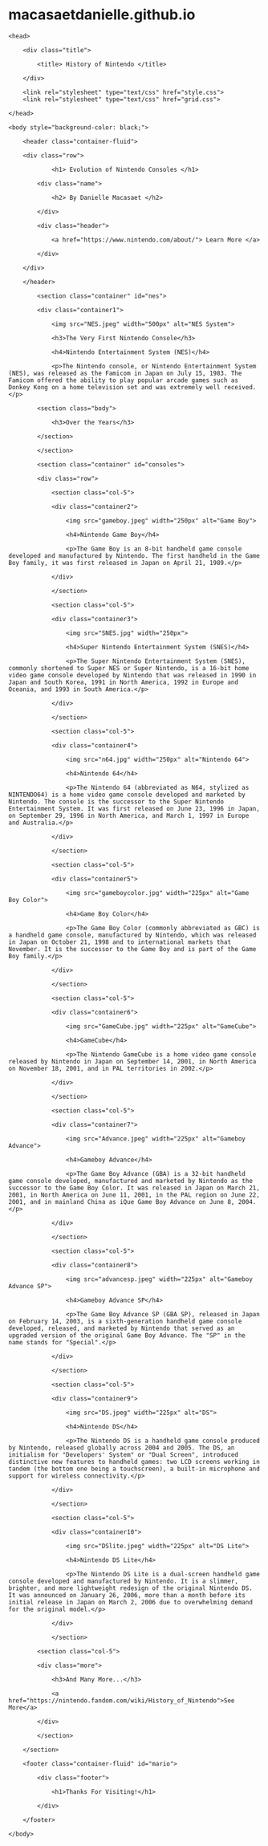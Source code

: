 # macasaetdanielle.github.io
<!DOCTYPE html>
<html lang="en"> 

	<head>

		<div class="title">

			<title> History of Nintendo </title>

		</div>
 
		<link rel="stylesheet" type="text/css" href="style.css">
		<link rel="stylesheet" type="text/css" href="grid.css">

	</head>

	<body style="background-color: black;">

		<header class="container-fluid">

		<div class="row">

				<h1> Evolution of Nintendo Consoles </h1>

			<div class="name">

				<h2> By Danielle Macasaet </h2>
			
			</div>

			<div class="header">

				<a href="https://www.nintendo.com/about/"> Learn More </a>

			</div>
		
		</div>
		
		</header>

			<section class="container" id="nes">

			<div class="container1">

				<img src="NES.jpeg" width="500px" alt="NES System">

				<h3>The Very First Nintendo Console</h3>

				<h4>Nintendo Entertainment System (NES)</h4>

				<p>The Nintendo console, or Nintendo Entertainment System (NES), was released as the Famicom in Japan on July 15, 1983. The Famicom offered the ability to play popular arcade games such as Donkey Kong on a home television set and was extremely well received.</p>

			<section class="body">

				<h3>Over the Years</h3>

			</section>

			</section>

			<section class="container" id="consoles">

			<div class="row">

				<section class="col-5">

				<div class="container2">
					
					<img src="gameboy.jpeg" width="250px" alt="Game Boy">

					<h4>Nintendo Game Boy</h4>
					
					<p>The Game Boy is an 8-bit handheld game console developed and manufactured by Nintendo. The first handheld in the Game Boy family, it was first released in Japan on April 21, 1989.</p>
				
				</div>
				
				</section>

				<section class="col-5">

				<div class="container3">

					<img src="SNES.jpg" width="250px">

					<h4>Super Nintendo Entertainment System (SNES)</h4>
					
					<p>The Super Nintendo Entertainment System (SNES), commonly shortened to Super NES or Super Nintendo, is a 16-bit home video game console developed by Nintendo that was released in 1990 in Japan and South Korea, 1991 in North America, 1992 in Europe and Oceania, and 1993 in South America.</p>

				</div>
				
				</section>

				<section class="col-5">

				<div class="container4">

					<img src="n64.jpg" width="250px" alt="Nintendo 64">

					<h4>Nintendo 64</h4>

					<p>The Nintendo 64 (abbreviated as N64, stylized as NINTENDO64) is a home video game console developed and marketed by Nintendo. The console is the successor to the Super Nintendo Entertainment System. It was first released on June 23, 1996 in Japan, on September 29, 1996 in North America, and March 1, 1997 in Europe and Australia.</p>

				</div>

				</section>

				<section class="col-5">

				<div class="container5">

					<img src="gameboycolor.jpg" width="225px" alt="Game Boy Color">

					<h4>Game Boy Color</h4>

					<p>The Game Boy Color (commonly abbreviated as GBC) is a handheld game console, manufactured by Nintendo, which was released in Japan on October 21, 1998 and to international markets that November. It is the successor to the Game Boy and is part of the Game Boy family.</p>

				</div>

				</section>

				<section class="col-5">

				<div class="container6">

					<img src="GameCube.jpg" width="225px" alt="GameCube">

					<h4>GameCube</h4>

					<p>The Nintendo GameCube is a home video game console released by Nintendo in Japan on September 14, 2001, in North America on November 18, 2001, and in PAL territories in 2002.</p>

				</div>

				</section>

				<section class="col-5">

				<div class="container7">

					<img src="Advance.jpeg" width="225px" alt="Gameboy Advance">

					<h4>Gameboy Advance</h4>

					<p>The Game Boy Advance (GBA) is a 32-bit handheld game console developed, manufactured and marketed by Nintendo as the successor to the Game Boy Color. It was released in Japan on March 21, 2001, in North America on June 11, 2001, in the PAL region on June 22, 2001, and in mainland China as iQue Game Boy Advance on June 8, 2004.</p>

				</div>

				</section>

				<section class="col-5">

				<div class="container8">

					<img src="advancesp.jpeg" width="225px" alt="Gameboy Advance SP">

					<h4>Gameboy Advance SP</h4>

					<p>The Game Boy Advance SP (GBA SP), released in Japan on February 14, 2003, is a sixth-generation handheld game console developed, released, and marketed by Nintendo that served as an upgraded version of the original Game Boy Advance. The "SP" in the name stands for "Special".</p>

				</div>

				</section>

				<section class="col-5">

				<div class="container9">

					<img src="DS.jpeg" width="225px" alt="DS">

					<h4>Nintendo DS</h4>

					<p>The Nintendo DS is a handheld game console produced by Nintendo, released globally across 2004 and 2005. The DS, an initialism for "Developers' System" or "Dual Screen", introduced distinctive new features to handheld games: two LCD screens working in tandem (the bottom one being a touchscreen), a built-in microphone and support for wireless connectivity.</p>

				</div>

				</section>

				<section class="col-5">

				<div class="container10">

					<img src="DSlite.jpeg" width="225px" alt="DS Lite">

					<h4>Nintendo DS Lite</h4>

					<p>The Nintendo DS Lite is a dual-screen handheld game console developed and manufactured by Nintendo. It is a slimmer, brighter, and more lightweight redesign of the original Nintendo DS. It was announced on January 26, 2006, more than a month before its initial release in Japan on March 2, 2006 due to overwhelming demand for the original model.</p>

				</div>

				</section>
			
			<section class="col-5">

			<div class="more">

				<h3>And Many More...</h3>

				<a href="https://nintendo.fandom.com/wiki/History_of_Nintendo">See More</a>

			</div>

			</section>

		</section>

		<footer class="container-fluid" id="mario">

			<div class="footer">

				<h1>Thanks For Visiting!</h1>

			</div>

		</footer>

	</body>

</html>
